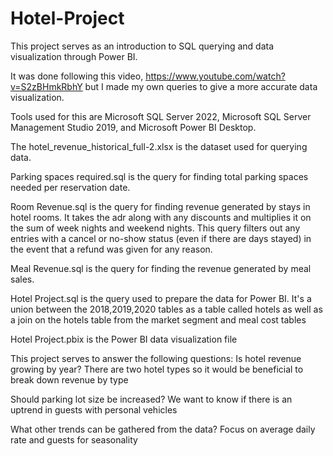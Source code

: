# Hotel-Project
This project serves as an introduction to SQL querying and data visualization through Power BI.

It was done following this video, https://www.youtube.com/watch?v=S2zBHmkRbhY but I made my own queries to give a more accurate data visualization.

Tools used for this are Microsoft SQL Server 2022, Microsoft SQL Server Management Studio 2019, and Microsoft Power BI Desktop.

The hotel_revenue_historical_full-2.xlsx is the dataset used for querying data.

Parking spaces required.sql is the query for finding total parking spaces needed per reservation date.

Room Revenue.sql is the query for finding revenue generated by stays in hotel rooms. It takes the adr along with any discounts and multiplies it on the sum of week nights and weekend nights. This query filters out any entries with a cancel or no-show status (even if there are days stayed) in the event that a refund was given for any reason.

Meal Revenue.sql is the query for finding the revenue generated by meal sales.

Hotel Project.sql is the query used to prepare the data for Power BI. It's a union between the 2018,2019,2020 tables as a table called hotels as well as a join on the hotels table from the market segment and meal cost tables

Hotel Project.pbix is the Power BI data visualization file

This project serves to answer the following questions:
Is hotel revenue growing by year? There are two hotel types so it would be beneficial to break down revenue by type

Should parking lot size be increased? We want to know if there is an uptrend in guests with personal vehicles

What other trends can be gathered from the data? Focus on average daily rate and guests for seasonality
